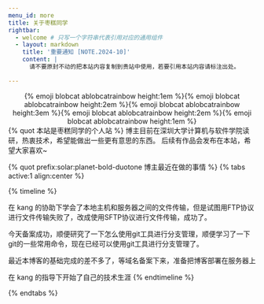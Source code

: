 ```yaml
---
menu_id: more
title: 关于枣糕同学
rightbar:
  - welcome # 只写一个字符串代表引用对应的通用组件
  - layout: markdown
    title: '重要通知 [NOTE.2024-10]'
    content: |
      请不要原封不动的把本站内容复制到贵站中使用，若要引用本站内容请标注出处。

---
```



<center>{% emoji blobcat ablobcatrainbow height:1em %}{% emoji blobcat ablobcatrainbow height:2em %}{% emoji blobcat ablobcatrainbow height:3em %}{% emoji blobcat ablobcatrainbow height:2em %}{% emoji blobcat ablobcatrainbow height:1em %}</center>
{% quot 本站是枣糕同学的个人站 %}
博主目前在深圳大学计算机与软件学院读研，热衷技术，希望能做出一些更有意思的东西。
后续有作品会发布在本站，希望大家喜欢~

{% quot prefix:solar:planet-bold-duotone 博主最近在做的事情 %}
{% tabs active:1 align:center %}

<!-- tab 技术 -->

{% timeline %}
<!-- node 2024 年 10 月 24 日 -->
在 kang 的协助下学会了本地主机和服务器之间的文件传输，但是试图用FTP协议进行文件传输失败了，改成使用SFTP协议进行文件传输，成功了。
<!-- node 2024 年 10 月 22 日 -->
今天备案成功，顺便研究了一下怎么使用git工具进行分支管理，顺便学习了一下git的一些常用命令，现在已经可以使用git工具进行分支管理了。
<!-- node 2024 年 10 月 18 日 -->
最近本博客的基础完成的差不多了，等域名备案下来，准备把博客部署在服务器上
<!-- node 2021 年 某 月 某 日 -->
在 kang 的指导下开始了自己的技术生涯
{% endtimeline %}



{% endtabs %}
